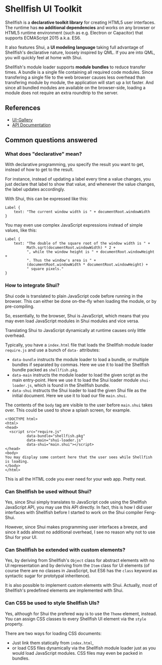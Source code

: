# Shellfish UI Toolkit

Shellfish is a **declarative toolkit library** for creating HTML5 user
interfaces.
The runtime has **no additional dependencies** and works on any browser or HTML5
runtime environment (such as e.g. Electron or Capacitor) that supports
ECMAScript 2015 a.k.a. ES6.

It also features Shui, a **UI modeling language** taking full advantage
of Shellfish's declarative nature, loosely inspired by QML. If you are into
QML, you will quickly feel at home with Shui.

Shellfish's module loader supports **module bundles** to reduce transfer times.
A bundle is a single file containing all required code modules.
Since transfering a single file to the web browser causes less overhead than
transfering module by module, the application will start up a lot faster.
And since all bundled modules are available on the browser-side, loading
a module does not require an extra roundtrip to the server.

## References

* [UI-Gallery](https://pycage.github.io/shellfish/ui-gallery)
* [API Documentation](https://pycage.github.io/shellfish/doc)

## Common questions answered

### What does "declarative" mean?

With declarative programming, you specify the result you want to get, instead
of how to get to the result.

For instance, instead of updating a label every time a value changes, you just
declare that label to show that value, and whenever the value changes, the
label updates accordingly.

With Shui, this can be expressed like this:
```
Label {
    text: "The current window width is " + documentRoot.windowWidth
}
```

You may even use complex JavaScript expressions instead of simple values, like this:
```
Label {
    text: "The double of the square root of the window width is " +
          Math.sqrt(documentRoot.windowWidth) * 2 +
          ", while the window height is " + documentRoot.windowHeight +
          ". Thus the window's area is " +
          (documentRoot.windowWidth * documentRoot.windowHeight) +
          " square pixels."
}
```


### How to integrate Shui?

Shui code is translated to plain JavaScript code before running in the browser.
This can either be done on-the-fly when loading the module, or by pre-compiling.

So, essentially, to the browser, Shui is JavaScript, which means that you may
even load JavaScript modules in Shui modules and vice versa.

Translating Shui to JavaScript dynamically at runtime causes only little
overhead.

Typically, you have a `index.html` file that loads the Shellfish module loader
`require.js` and use a bunch of `data-` attributes:

* `data-bundle` instructs the module loader to load a bundle,
  or multiple bundles if separated by commas. Here we use it to load the
  Shellfish bundle packed as `shellfish.pkg`.
* `data-main` instructs the module loader to load the given script as
  the main entry-point. Here we use it to load the Shui loader module
  `shui-loader.js`, which is found in the Shellfish bundle.
* `data-shui` instructs the Shui loader to load the given Shui file as the
  initial document. Here we use it to load our file `main.shui`.

The contents of the `body` tag are visible to the user before `main.shui` takes
over. This could be used to show a splash screen, for example.

```
<!DOCTYPE html>
<html>
<head>
  <script src="require.js"
          data-bundle="shellfish.pkg"
          data-main="shui-loader.js"
          data-shui="main.shui"></script>
</head>
<body>
You may display some content here that the user sees while Shellfish is loading.
</body>
</html>
```

This is all the HTML code you ever need for your web app. Pretty neat.


### Can Shellfish be used without Shui?

Yes, since Shui simply translates to JavaScript code using the Shellfish
JavaScript API, you may use this API directly. In fact, this is how I did
user interfaces with Shellfish before I started to work on the Shui
compiler Feng-Shui.

However, since Shui makes programming user interfaces a breeze, and since it
adds almost no additional overhead, I see no reason why not to use Shui for your
UI.


### Can Shellfish be extended with custom elements?

Yes, by deriving from Shellfish's `Object` class for abstract elements with
no UI representation and by deriving from the `Item` class for UI elements
(of course there are no classes in JavaScript, but ES6 has the `class` keyword
as syntactic sugar for prototypal inheritence).

It is also possible to implement custom elements with Shui. Actually, most of
Shellfish's predefined elements are implemented with Shui.


### Can CSS be used to style Shellfish UIs?

Yes, although for Shui the prefered way is to use the `Theme` element, instead.
You can assign CSS classes to every Shellfish UI element via the `style` property.

There are two ways for loading CSS documents:

* Just link them statically from `index.html`,
* or load CSS files dynamically via the Shellfish module loader just as you
  would load JavaScript modules. CSS files may even be packed in bundles.
